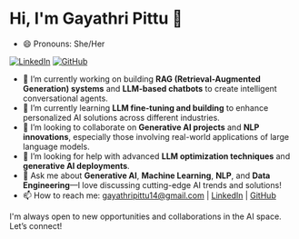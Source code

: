 # Hi, I'm Gayathri Pittu 👋
- 😄 Pronouns: She/Her

[![LinkedIn](https://img.shields.io/badge/LinkedIn-Gayathri%20Pittu-blue)](https://www.linkedin.com/in/gayathri-pittu/)
[![GitHub](https://img.shields.io/badge/GitHub-gayathrip556-lightgrey)](https://github.com/gayathrip556)

- 🔭 I’m currently working on building **RAG (Retrieval-Augmented Generation) systems** and **LLM-based chatbots** to create intelligent conversational agents.
- 🌱 I’m currently learning **LLM fine-tuning and building** to enhance personalized AI solutions across different industries.
- 👯 I’m looking to collaborate on **Generative AI projects** and **NLP innovations**, especially those involving real-world applications of large language models.
- 🤔 I’m looking for help with advanced **LLM optimization techniques** and **generative AI deployments**.
- 💬 Ask me about **Generative AI**, **Machine Learning**, **NLP**, and **Data Engineering**—I love discussing cutting-edge AI trends and solutions!
- 📫 How to reach me: gayathripittu14@gmail.com | [LinkedIn](https://www.linkedin.com/in/gayathri-pittu/) | [GitHub](https://github.com/gayathrip556)

I'm always open to new opportunities and collaborations in the AI space. Let’s connect!

